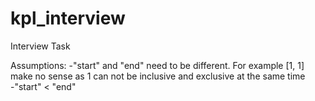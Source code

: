 # kpl_interview
Interview Task

Assumptions:
-"start" and "end" need to be different. For example [1, 1] make no sense as 1 can not be inclusive and exclusive at the same time\
-"start" < "end"
